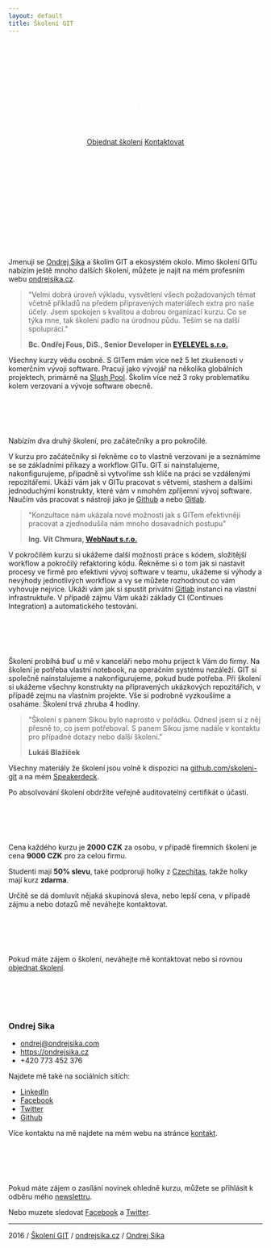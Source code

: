 ```yaml
---
layout: default
title: Školení GIT
---
```


<style>
.header {
    background: url(/static/header.jpg) center;
    height: 270px;
    padding-top: 50px;
    margin-top: 30px;
    margin-bottom: 20px;
}

h1 {
    color: white;
    margin-bottom: 50px;
}

h2 {
    background: url(/static/header.jpg) center;
    padding: 10px;
    color: white;
}

blockquote {
    font-size: 14px;
}
</style>
<div class="header">
    <center>
        <h1>Školení GIT</h1>
        <a href="http://goo.gl/forms/NKcqvdYXkMvEY0qw2" class="btn btn-large btn-success">Objednat školení</a>
        <a href="#kontakt" class="btn btn-large btn-success">Kontaktovat</a>
    </center>
</div>

## O mně

Jmenuji se [Ondrej Sika](https://ondrejsika.cz) a školím GIT a ekosystém okolo. Mimo školení GITu nabízím ještě mnoho dalších školení, můžete je najít na mém profesním webu [ondrejsika.cz](https://ondrejsika.cz).

> "Velmi dobrá úroveň výkladu, vysvětlení všech požadovaných témat včetně příkladů na předem připravených materiálech extra pro naše účely. Jsem spokojen s kvalitou a dobrou organizací kurzu. Co se týka mne, tak školení padlo na úrodnou půdu. Teším se na další spolupráci."
>
> __Bc. Ondřej Fous, DiS., Senior Developer in [EYELEVEL s.r.o.](http://eyelevel.com)__

Všechny kurzy vědu osobně. S GITem mám více než 5 let zkušenosti v komerčním vývoji software. Pracuji jako vývojář na několika globálních projektech, primárně na [Slush Pool](https://slushpool.com). Školím více než 3 roky problematiku kolem verzovani a vývoje software obecně.


## Co vás naučím

Nabízím dva druhý školení, pro začátečníky a pro pokročilé.

V kurzu pro začátečníky si řekněme co to vlastně verzovani je a seznámíme se se základními příkazy a workflow GITu. GIT si nainstalujeme, nakonfigurujeme, případně si vytvoříme ssh klíče na práci se vzdálenými repozitářemi. Ukáži vám jak v GITu pracovat s větvemi, stashem a dalšími jednoduchými konstrukty, které vám v nmohém zpříjemní vývoj software. Naučím vás pracovat s nástroji jako je [Github](https://github.com) a nebo [Gitlab](https://gitlab.com).

> "Konzultace nám ukázala nové možnosti jak s GITem efektivněji pracovat a zjednodušila nám mnoho dosavadních postupu"
>
> __Ing. Vít Chmura, [WebNaut s.r.o.](http://webnaut.cz)__

V pokročilém kurzu si ukážeme další možnosti práce s kódem, složitější workflow a pokročilý refaktoring kódu. Řekněme si o tom jak si nastavit procesy ve firmě pro efektivní vývoj software v teamu, ukážeme si výhody a nevýhody jednotlivých workflow a vy se můžete rozhodnout co vám vyhovuje nejvíce. Ukáži vám jak si spustit privátní [Gitlab](https://gitlab.com) instanci na vlastní infrastruktuře. V případě zájmu Vám ukáží základy CI (Continues Integration) a automatického testování.


## Jak školení probíhá

Školení probíhá buď u mě v kanceláři nebo mohu priject k Vám do firmy. Na školení je potřeba vlastní notebook, na operačním systému nezáleží. GIT si společně nainstalujeme a nakonfigurujeme, pokud bude potřeba. Při školení si ukážeme všechny konstrukty na připravených ukázkových repozitářích, v případě zejmu na vlastním projekte. Vše si podrobně vyzkoušíme a osaháme. Školení trvá zhruba 4 hodiny.

> "Školení s panem Sikou bylo naprosto v pořádku. Odnesl jsem si z něj přesně to, co jsem potřeboval. S panem Sikou jsme nadále v kontaktu pro případné dotazy nebo další školení."
>
> __Lukáš Blažíček__

Všechny materiály že školení jsou volně k dispozici na [github.com/skoleni-git](https://github.com/skoleni-git) a na mém [Speakerdeck](https://speakerdeck.com/ondrejsika).

Po absolvování školení obdržíte veřejně auditovatelný certifikát o účasti.


## Cena

Cena každého kurzu je __2000 CZK__ za osobu, v případě firemních školení je cena __9000 CZK__ pro za celou firmu.

Studenti mají __50% slevu__, také podproruji holky z [Czechitas](http://czechitas.cz), takže holky mají kurz __zdarma__.

Určitě se dá domluvit nějaká skupinová sleva, nebo lepší cena, v případě zájmu a nebo dotazů mě neváhejte kontaktovat.

## Mám zájem o školení

Pokud máte zájem o školení, neváhejte mě kontaktovat nebo si rovnou [objednat školení](http://goo.gl/forms/NKcqvdYXkMvEY0qw2).


## Kontakt

### Ondrej Sika

- <ondrej@ondrejsika.com>
- <https://ondrejsika.cz>
- +420 773 452 376

Najdete mě také na sociálních sítích:

- [LinkedIn](https://www.linkedin.com/in/ondrejsika)
- [Facebook](https://facebook.com/sikaondrej2)
- [Twitter](https://twitter.com/ondrejsika)
- [Github](https://github.com/ondrejsika)

Více kontaktu na mě najdete na mém webu na stránce [kontakt](https://ondrejsika.com/contact.html).

## Novinky

Pokud máte zájem o zasílání novinek ohledně kurzu, můžete se přihlásit k odběru mého [newslettru](http://go.oxs.cz/skoleni-git-newsletter).

Nebo muzete sledovat [Facebook](https://facebook.com/skolenigit) a [Twitter](https://twitter.com/skolenigit).

---

2016 / [Školení GIT](https://skoleni-git.cz) / [ondrejsika.cz](https://ondrejsika.cz) / [Ondrej Sika](https://ondrejsika.com)

